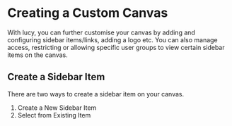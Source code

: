 # Creating a Custom Canvas

With lucy, you can further customise your canvas by adding and configuring sidebar items/links, adding a logo etc. You can also manage access, restricting or allowing specific user groups to view certain sidebar items on the canvas.

## Create a Sidebar Item

There are two ways to create a sidebar item on your canvas.

1. Create a New Sidebar Item
2. Select from Existing Item
